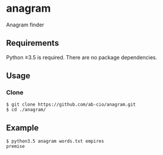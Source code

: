 # anagram
Anagram finder

## Requirements
Python ≥3.5 is required. There are no package dependencies.

## Usage
### Clone
    $ git clone https://github.com/ab-cio/anagram.git
    $ cd ./anagram/

## Example
    $ python3.5 anagram words.txt empires
    premise
